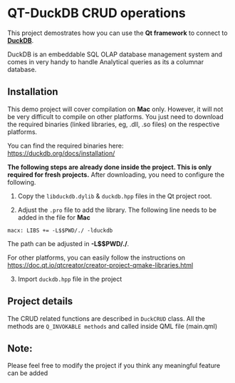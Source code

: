 # QT-DuckDB CRUD operations

This project demostrates how you can use the **Qt framework** to connect to [**DuckDB**](https://duckdb.org/).

DuckDB is an embeddable SQL OLAP database management system and comes in very handy to handle Analytical queries as its a columnar database.

## Installation

This demo project will cover compilation on **Mac** only. However, it will not be very difficult to compile on other platforms. You just need to download the required binaries (linked libraries, eg, .dll, .so files) on the respective platforms.

You can find the required binaries here: https://duckdb.org/docs/installation/

**The following steps are already done inside the project. This is only required for fresh projects.** After downloading, you need to configure the following.

1. Copy the `libduckdb.dylib` & `duckdb.hpp` files in the Qt project root.

2. Adjust the `.pro` file to add the library. The following line needs to be added in the file for **Mac**

```
macx: LIBS += -L$$PWD/./ -lduckdb
```

The path can be adjusted in **-L\$\$PWD/./**.

For other platforms, you can easily follow the instructions on https://doc.qt.io/qtcreator/creator-project-qmake-libraries.html

3. Import `duckdb.hpp` file in the project

## Project details

The CRUD related functions are described in `DuckCRUD` class. All the methods are `Q_INVOKABLE methods` and called inside QML file (main.qml)

## Note:

Please feel free to modify the project if you think any meaningful feature can be added
